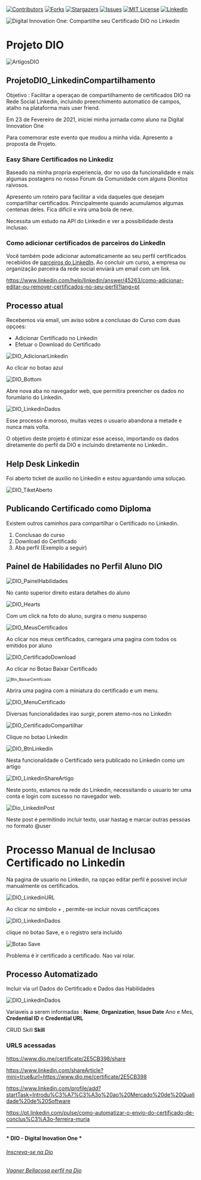 <!-- PROJECT SHIELDS -->

[![Contributors][contributors-shield]][contributors-url]
[![Forks][forks-shield]][forks-url]
[![Stargazers][stars-shield]][stars-url]
[![Issues][issues-shield]][issues-url]
[![MIT License][license-shield]][license-url]
[![LinkedIn][linkedin-shield]][linkedin-url]


<!-- PROJECT LOGO -->
![Digital Innovation One: Compartilhe seu Certificado DIO no Linkedin ](Image/DioLinkedinShare.png "DIO Share Certificados no Linkedin")


# Projeto DIO   

![ArtigosDIO](Image/LinkedinShare.png)

## ProjetoDIO_LinkedinCompartilhamento  

Objetivo : Facilitar a operaçao de compartilhamento de certificados DIO na Rede Social Linkedin, incluindo preenchimento automatico de campos, atalho na plataforma mais user friend.

Em 23 de Fevereiro de 2021, iniciei minha jornada como aluno na Digital Innovation One

Para comemorar este evento que mudou a minha vida. Apresento a proposta de Projeto.

### Easy Share Certificados no Linkediz

Baseado na minha propria experiencia, dor no uso da funcionalidade e mais algumas postagens no nosso Forum da Comunidade com alguns Dionitos raivosos.

Apresento um roteiro para facilitar a vida daqueles que desejam compartilhar certificados. Principalmente quando acumulamos algumas centenas deles. Fica dificil e vira uma bola de neve.

Necessita um estudo na API do Linkedin e ver a possibilidade desta inclusao.



### Como adicionar certificados de parceiros do LinkedIn

Você também pode adicionar automaticamente ao seu perfil certificados recebidos de [parceiros do LinkedIn](https://www.linkedin.com/learning/me?trk=neptune_right_rail_top3). Ao concluir um curso, a empresa ou organização parceira da rede social enviará um email com um link.

https://www.linkedin.com/help/linkedin/answer/45263/como-adicionar-editar-ou-remover-certificados-no-seu-perfil?lang=pt



## Processo atual

Recebemos via email, um aviso sobre a conclusao do Curso com duas opçoes:

- Adicionar Certificado no Linkedin
- Efetuar o Download do Certificado

![DIO_AdicionarLinkedin](Image/DIO_AdicionarLinkedin.png)

Ao clicar no botao azul

![DIO_Bottom](Image/DIO_Bottom.png)

Abre nova aba no navegador web, que permitira preencher os dados no forumlario do Linkedin.

![DIO_LinkedinDados](Image/DIO_LinkedinDados.png)

Esse processo é moroso, muitas vezes o usuario abandona a metade e nunca mais volta.

O objetivo deste projeto é otimizar esse acesso, importando os dados diretamente do perfil da DIO e incluindo diretamente no Linkedin..

## Help Desk Linkedin

Foi aberto ticket de auxilio no Linkedin e estou aguardando uma soluçao.

![DIO_TiketAberto](Image/DIO_TiketAberto.png)

## Publicando Certificado como Diploma

Existem outros caminhos para compartilhar o Certificado no Linkedin.

1)  Conclusao do curso 
2) Download do Certificado
3) Aba perfil (Exemplo a seguir)

## Painel de Habilidades no Perfil Aluno DIO

![DIO_PainelHabilidades](Image/DIO_PainelHabilidades.png)



No canto superior direito estara detalhes do aluno

![DIO_Hearts](Image/DIO_Hearts.png)

Com um click na foto do aluno, surgira o menu suspenso

![DIO_MeusCertificados](Image/DIO_MeusCertificados.png)



Ao clicar nos meus certificados, carregara uma pagina com todos os emitidos por aluno

![DIO_CertificadoDownload](Image/DIO_CertificadoDownload.png)

Ao clicar no Botao Baixar Certificado

<img src="Image/Btn_BaixarCertificado.png" alt="Btn_BaixarCertificado" style="zoom:75%;" />

Abrira uma pagina com a miniatura do certificado e um menu.

![DIO_MenuCertificado](Image/DIO_MenuCertificado.png)

Diversas funcionalidades irao surgir, porem atemo-nos no Linkedin

![DIO_CertificadoCompartilhar](Image/DIO_CertificadoCompartilhar.png)



Clique no botao Linkedin

![DIO_BtnLinkedin](Image/DIO_BtnLinkedin.png)

Nesta funcionalidade o Certificado sera publicado no Linkedin como um artigo

![DIO_LinkedinShareArtigo](Image/DIO_LinkedinShareArtigo.png)

Neste ponto, estamos na rede do Linkedin, necessitando o usuario ter uma conta e login com sucesso no navegador web.

![Dio_LinkedinPost](Image/Dio_LinkedinPost.png)

Neste post é permitindo  incluir texto, usar hastag e marcar outras pessoas no formato @user

# Processo Manual de Inclusao Certificado no Linkedin

Na pagina de usuario no Linkedin, na opçao editar perfil é possivel incluir manualmente os certificados.

![DIO_LinkedinURL](Image/DIO_LinkedinURL.png)

Ao clicar no simbolo + , permite-se incluir novas certificaçoes 

![DIO_LinkedinDados](Image/DIO_LinkedinDados.png)

clique no botao Save, e o registro sera incluido

![Botao Save](Image/LinkedIn_BtnSave.png)

Problema é ir certificado a certificado.  Nao vai rolar.



## Processo Automatizado

Incluir via url Dados do Certificado e Dados das Habilidades

![DIO_LinkedinDados](Image/DIO_LinkedinSkills.png)

Variaveis a serem informadas : **Name**, **Organization**, **Issue Date**  Ano e Mes, **Credential ID**  e **Credential URL**

CRUD Skill **Skill**

### URLS acessadas

https://www.dio.me/certificate/2E5CB398/share

https://www.linkedin.com/shareArticle?mini=true&url=https://www.dio.me/certificate/2E5CB398

https://www.linkedin.com/profile/add?startTask=Introdu%C3%A7%C3%A3o%20ao%20Mercado%20de%20Qualidade%20de%20Software

https://pt.linkedin.com/pulse/como-automatizar-o-envio-do-certificado-de-conclus%C3%A3o-ferreira-murja




---

#### * DIO - Digital Inovation One *
######  [Inscreva-se na Dio](https://digitalinnovation.one/sign-up?ref=R5J3ZLTIFS)  

######  [Vagner Bellacosa perfil na Dio](https://web.dio.me/users/vagnerbellacosa?tab=achievements)  

<!-- MARKDOWN LINKS & IMAGES -->
<!-- https://www.markdownguide.org/basic-syntax/#reference-style-links -->

[contributors-shield]: https://img.shields.io/github/contributors/VagnerBellacosa/ProjetoDIO_LinkedinCompartilhamento.svg?style=for-the-badge
[contributors-url]: https://github.com/VagnerBellacosa/ProjetoDIO_LinkedinCompartilhamento/graphs/contributors
[forks-shield]: https://img.shields.io/github/forks/VagnerBellacosa/ProjetoDIO_LinkedinCompartilhamento.svg?style=for-the-badge
[forks-url]: https://github.com/VagnerBellacosa/ProjetoDIO_LinkedinCompartilhamento/network/members
[stars-shield]: https://img.shields.io/github/stars/VagnerBellacosa/ProjetoDIO_LinkedinCompartilhamento.svg?style=for-the-badge
[stars-url]: https://github.com/VagnerBellacosa/ProjetoDIO_LinkedinCompartilhamento/stargazers
[issues-shield]: https://img.shields.io/github/issues/VagnerBellacosa/ProjetoDIO_LinkedinCompartilhamento.svg?style=for-the-badge
[issues-url]: https://github.com/VagnerBellacosa/ProjetoDIO_LinkedinCompartilhamento/issues
[license-shield]: https://img.shields.io/github/license/VagnerBellacosa/ProjetoDIO_LinkedinCompartilhamento.svg?style=for-the-badge
[license-url]: https://github.com/VagnerBellacosa/ProjetoDIO_LinkedinCompartilhamento/blob/master/LICENSE.txt
[linkedin-shield]: https://img.shields.io/badge/-LinkedIn-black.svg?style=for-the-badge&logo=linkedin&colorB=555
[linkedin-url]: https://www.linkedin.com/in/VagnerBellacosa/
[product-screenshot]: Image/LinkedinShare.png

